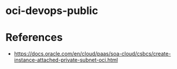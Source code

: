 # oci-devops-public

# References
* https://docs.oracle.com/en/cloud/paas/soa-cloud/csbcs/create-instance-attached-private-subnet-oci.html